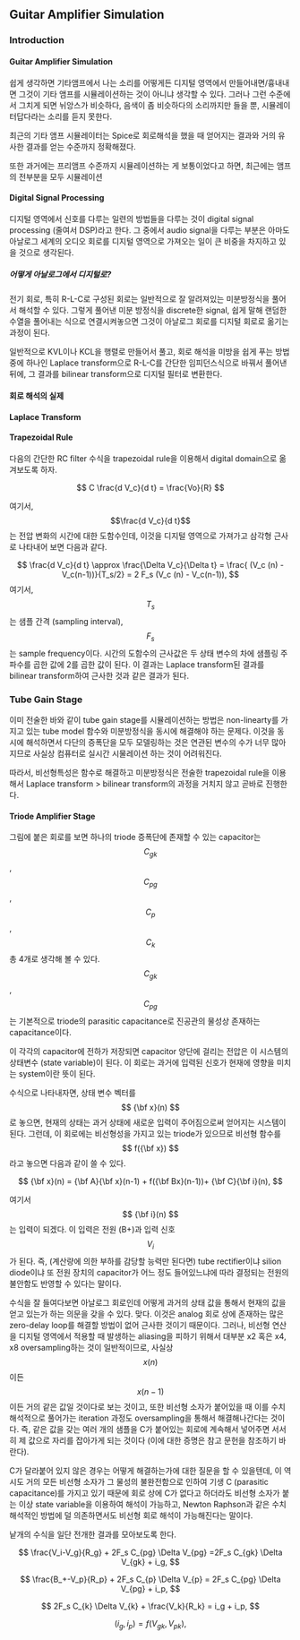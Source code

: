 ## Guitar Amplifier Simulation


### Introduction



#### Guitar Amplifier Simulation

쉽게 생각하면 기타앰프에서 나는 소리를 어떻게든 디지털 영역에서 만들어내면/흉내내면 그것이 기타 앰프를 시뮬레이션하는 것이 아니냐 생각할 수 있다. 그러나 그런 수준에서 그치게 되면 뉘앙스가 비슷하다, 음색이 좀 비슷하다의 소리까지만 들을 뿐, 시뮬레이터답다라는 소리를 듣지 못한다.

최근의 기타 앰프 시뮬레이터는 Spice로 회로해석을 했을 때 얻어지는 결과와 거의 유사한 결과를 얻는 수준까지 정확해졌다.

또한 과거에는 프리앰프 수준까지 시뮬레이션하는 게 보통이었다고 하면, 최근에는 앰프의 전부분을 모두 시뮬레이션

#### Digital Signal Processing

디지털 영역에서 신호를 다루는 일련의 방법들을 다루는 것이 digital signal processing (줄여서 DSP)라고 한다. 그 중에서 audio signal을 다루는 부분은 아마도 아날로그 세계의 오디오 회로를 디지털 영역으로 가져오는 일이 큰 비중을 차지하고 있을 것으로 생각된다.

##### 어떻게 아날로그에서 디지털로?

전기 회로, 특히 R-L-C로 구성된 회로는 일반적으로 잘 알려져있는 미분방정식을 풀어서 해석할 수 있다. 그렇게 풀어낸 미분 방정식을 discrete한 signal, 쉽게 말해 랜덤한 수열을 풀어내는 식으로 연결시켜놓으면 그것이 아날로그 회로를 디지털 회로로 옮기는 과정이 된다.

일반적으로 KVL이나 KCL을 행렬로 만들어서 풀고, 회로 해석을 미방을 쉽게 푸는 방법 중에 하나인 Laplace transform으로 R-L-C를 간단한 임피던스식으로 바꿔서 풀어낸 뒤에, 그 결과를 bilinear transform으로 디지털 필터로 변환한다.

#### 회로 해석의 실제



#### Laplace Transform


#### Trapezoidal Rule

다음의 간단한 RC filter 수식을 trapezoidal rule을 이용해서 digital domain으로 옮겨보도록 하자.

$$ C \frac{d V_c}{d t} = \frac{Vo}{R} $$

여기서, $$\frac{d V_c}{d t}$$는 전압 변화의 시간에 대한 도함수인데, 이것을 디지털 영역으로 가져가고 삼각형 근사로 나타내어 보면 다음과 같다.

$$ \frac{d V_c}{d t} \approx \frac{\Delta V_c}{\Delta t} = \frac{ (V_c (n) - V_c(n-1))}{T_s/2} = 2 F_s (V_c (n) - V_c(n-1)), $$
여기서, $$T_s$$는 샘플 간격 (sampling interval), $$ F_s $$는 sample frequency이다. 시간의 도함수의 근사값은 두 상태 변수의 차에 샘플링 주파수를 곱한 값에 2를 곱한 값이 된다. 이 결과는 Laplace transform된 결과를 bilinear transform하여 근사한 것과 같은 결과가 된다.

### Tube Gain Stage

이미 전술한 바와 같이 tube gain stage를 시뮬레이션하는 방법은 non-linearty를 가지고 있는 tube model 함수와 미분방정식을 동시에 해결해야 하는 문제다. 이것을 동시에 해석하면서 다단의 증폭단을 모두 모델링하는 것은 연관된 변수의 수가 너무 많아지므로 사실상 컴퓨터로 실시간 시물레이션 하는 것이 어려워진다.

따라서, 비선형특성은 함수로 해결하고 미분방정식은 전술한 trapezoidal rule을 이용해서 Laplace transform > bilinear transform의 과정을 거치지 않고 곧바로 진행한다.

#### Triode Amplifier Stage

그림에 붙은 회로를 보면 하나의 triode 증폭단에 존재할 수 있는 capacitor는 $$C_{gk}$$, $$C_{pg}$$, $$C_{p}$$, $$C_{k}$$ 총 4개로 생각해 볼 수 있다. $$C_{gk}$$, $$C_{pg}$$는 기본적으로 triode의 parasitic capacitance로 진공관의 물성상 존재하는 capacitance이다.

이 각각의 capacitor에 전하가 저장되면 capacitor 양단에 걸리는 전압은 이 시스템의 상태변수 (state variable)이 된다. 이 회로는 과거에 입력된 신호가 현재에 영향을 미치는 system이란 뜻이 된다.

수식으로 나타내자면, 상태 변수 벡터를 $$ {\bf x}(n) $$로 놓으면, 현재의 상태는 과거 상태에 새로운 입력이 주어짐으로써 얻어지는 시스템이 된다. 그런데, 이 회로에는 비선형성을 가지고 있는 triode가 있으므로 비선형 함수를 $$ f({\bf x}) $$라고 놓으면 다음과 같이 쓸 수 있다.

$$ {\bf x}(n) = {\bf A}{\bf x}(n-1) + f({\bf Bx}(n-1))+ {\bf C}{\bf i}(n), $$

여기서 $$ {\bf i}(n) $$는 입력이 되겠다. 이 입력은 전원 (B+)과 입력 신호 $$V_i$$ 가 된다. 즉, (계산량에 의한 부하를 감당할 능력만 된다면) tube rectifier이냐 silion diode이냐 또 전원 장치의 capacitor가 어느 정도 들어있느냐에 따라 결정되는 전원의 불안함도 반영할 수 있다는 말이다.

수식을 잘 들여다보면 아날로그 회로인데 어떻게 과거의 상태 값을 통해서 현재의 값을 얻고 있는가 하는 의문을 갖을 수 있다. 맞다. 이것은 analog 회로 상에 존재하는 많은 zero-delay loop를 해결할 방법이 없어 근사한 것이기 때문이다. 그러나, 비선형 연산을 디지털 영역에서 적용할 때 발생하는 aliasing을 피하기 위해서 대부분 x2 혹은 x4, x8 oversampling하는 것이 일반적이므로, 사실상 $$ x(n) $$ 이든 $$ x(n-1) $$이든 거의 같은 값일 것이다로 보는 것이고, 또한 비선형 소자가 붙어있을 때 이를 수치해석적으로 풀어가는 iteration 과정도 oversampling을 통해서 해결해나간다는 것이다. 즉, 같은 값을 갖는 여러 개의 샘플을 C가 붙어있는 회로에 계속해서 넣어주면 서서히 제 값으로 자리를 잡아가게 되는 것이다 (이에 대한 증명은 참고 문헌을 참조하기 바란다).

C가 달라붙어 있지 않은 경우는 어떻게 해결하는가에 대한 질문을 할 수 있을텐데, 이 역시도 거의 모든 비선형 소자가 그 물성의 불완전함으로 인하여 기생 C (parasitic capacitance)를 가지고 있기 때문에 회로 상에 C가 없다고 하더라도 비선형 소자가 붙는 이상 state variable을 이용하여 해석이 가능하고, Newton Raphson과 같은 수치 해석적인 방법에 덜 의존하면서도 비선형 회로 해석이 가능해진다는 말이다.

낱개의 수식을 일단 전개한 결과를 모아보도록 한다.

$$ \frac{V_i-V_g}{R_g} + 2F_s C_{pg} \Delta V_{pg} =2F_s C_{gk} \Delta V_{gk} + i_g, $$

$$ \frac{B_+-V_p}{R_p} + 2F_s C_{p} \Delta V_{p} = 2F_s C_{pg} \Delta V_{pg} + i_p, $$

$$ 2F_s C_{k} \Delta V_{k} + \frac{V_k}{R_k} = i_g + i_p, $$

$$ (i_g, i_p) = f (V_{gk}, V_{pk}),$$


